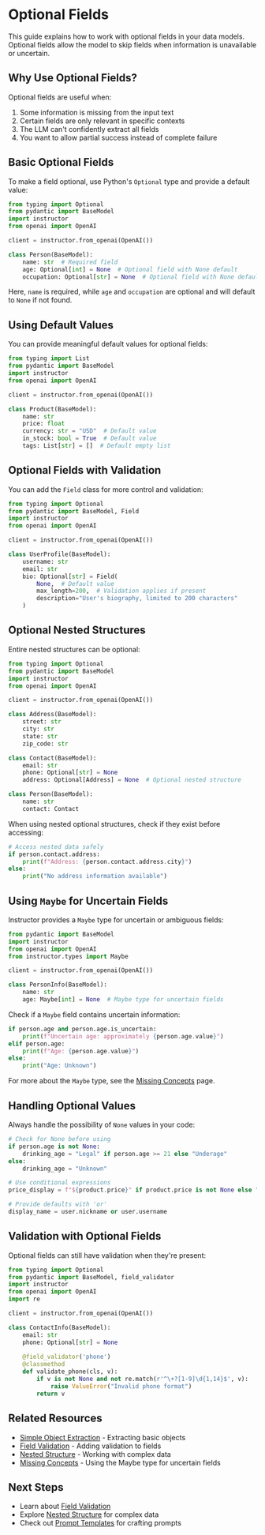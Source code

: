 # Optional Fields

This guide explains how to work with optional fields in your data models. Optional fields allow the model to skip fields when information is unavailable or uncertain.

## Why Use Optional Fields?

Optional fields are useful when:

1. Some information is missing from the input text
2. Certain fields are only relevant in specific contexts
3. The LLM can't confidently extract all fields
4. You want to allow partial success instead of complete failure

## Basic Optional Fields

To make a field optional, use Python's `Optional` type and provide a default value:

```python
from typing import Optional
from pydantic import BaseModel
import instructor
from openai import OpenAI

client = instructor.from_openai(OpenAI())

class Person(BaseModel):
    name: str  # Required field
    age: Optional[int] = None  # Optional field with None default
    occupation: Optional[str] = None  # Optional field with None default
```

Here, `name` is required, while `age` and `occupation` are optional and will default to `None` if not found.

## Using Default Values

You can provide meaningful default values for optional fields:

```python
from typing import List
from pydantic import BaseModel
import instructor
from openai import OpenAI

client = instructor.from_openai(OpenAI())

class Product(BaseModel):
    name: str
    price: float
    currency: str = "USD"  # Default value
    in_stock: bool = True  # Default value
    tags: List[str] = []  # Default empty list
```

## Optional Fields with Validation

You can add the `Field` class for more control and validation:

```python
from typing import Optional
from pydantic import BaseModel, Field
import instructor
from openai import OpenAI

client = instructor.from_openai(OpenAI())

class UserProfile(BaseModel):
    username: str
    email: str
    bio: Optional[str] = Field(
        None,  # Default value
        max_length=200,  # Validation applies if present
        description="User's biography, limited to 200 characters"
    )
```

## Optional Nested Structures

Entire nested structures can be optional:

```python
from typing import Optional
from pydantic import BaseModel
import instructor
from openai import OpenAI

client = instructor.from_openai(OpenAI())

class Address(BaseModel):
    street: str
    city: str
    state: str
    zip_code: str

class Contact(BaseModel):
    email: str
    phone: Optional[str] = None
    address: Optional[Address] = None  # Optional nested structure

class Person(BaseModel):
    name: str
    contact: Contact
```

When using nested optional structures, check if they exist before accessing:

```python
# Access nested data safely
if person.contact.address:
    print(f"Address: {person.contact.address.city}")
else:
    print("No address information available")
```

## Using `Maybe` for Uncertain Fields

Instructor provides a `Maybe` type for uncertain or ambiguous fields:

```python
from pydantic import BaseModel
import instructor
from openai import OpenAI
from instructor.types import Maybe

client = instructor.from_openai(OpenAI())

class PersonInfo(BaseModel):
    name: str
    age: Maybe[int] = None  # Maybe type for uncertain fields
```

Check if a `Maybe` field contains uncertain information:

```python
if person.age and person.age.is_uncertain:
    print(f"Uncertain age: approximately {person.age.value}")
elif person.age:
    print(f"Age: {person.age.value}")
else:
    print("Age: Unknown")
```

For more about the `Maybe` type, see the [Missing Concepts](/concepts/maybe.md) page.

## Handling Optional Values

Always handle the possibility of `None` values in your code:

```python
# Check for None before using
if person.age is not None:
    drinking_age = "Legal" if person.age >= 21 else "Underage"
else:
    drinking_age = "Unknown"

# Use conditional expressions
price_display = f"${product.price}" if product.price is not None else "Price unavailable"

# Provide defaults with 'or'
display_name = user.nickname or user.username
```

## Validation with Optional Fields

Optional fields can still have validation when they're present:

```python
from typing import Optional
from pydantic import BaseModel, field_validator
import instructor
from openai import OpenAI
import re

client = instructor.from_openai(OpenAI())

class ContactInfo(BaseModel):
    email: str
    phone: Optional[str] = None
    
    @field_validator('phone')
    @classmethod
    def validate_phone(cls, v):
        if v is not None and not re.match(r'^\+?[1-9]\d{1,14}$', v):
            raise ValueError("Invalid phone format")
        return v
```

## Related Resources

- [Simple Object Extraction](simple_object.md) - Extracting basic objects
- [Field Validation](field_validation.md) - Adding validation to fields
- [Nested Structure](nested_structure.md) - Working with complex data
- [Missing Concepts](/concepts/maybe.md) - Using the Maybe type for uncertain fields

## Next Steps

- Learn about [Field Validation](field_validation.md)
- Explore [Nested Structure](nested_structure.md) for complex data
- Check out [Prompt Templates](prompt_templates.md) for crafting prompts 